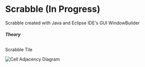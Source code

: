 # Scrabble (In Progress)
Scrabble created with Java and Eclipse IDE's GUI WindowBuilder  

###### **Theory**   

Scrabble Tile  

![Cell Adjacency Diagram](https://user-images.githubusercontent.com/54327713/94984360-d40a6a00-0510-11eb-9281-5bce37bad820.jpg)

